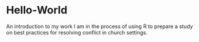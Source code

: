 # Hello-World
An introduction to my work
I am in the process of using R to prepare a study on best practices for resolving conflict in church settings.
